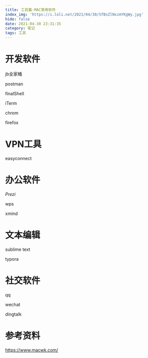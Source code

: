 ```yaml
---
title: 工具篇-MAC常用软件
index_img: 'https://i.loli.net/2021/04/30/SfBsZlNxzmYKgWy.jpg'
hide: false
date: 2021-04-30 23:31:35
category: 笔记
tags: 工具
---
```


# 开发软件

jb全家桶

postman

finalShell

iTerm

chrom

firefox

# VPN工具

easyconnect

# 办公软件

*Prezi*

wps

xmind

# 文本编辑

sublime text

typora



# 社交软件

qq

wechat

dingtalk

# 参考资料

https://www.macwk.com/
